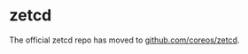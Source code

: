 # zetcd

The official zetcd repo has moved to [github.com/coreos/zetcd](https://github.com/coreos/zetcd).
